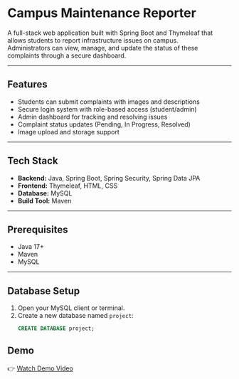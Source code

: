 # Campus Maintenance Reporter

A full-stack web application built with Spring Boot and Thymeleaf that allows students to report infrastructure issues on campus.  
Administrators can view, manage, and update the status of these complaints through a secure dashboard.

---

## Features

- Students can submit complaints with images and descriptions  
- Secure login system with role-based access (student/admin)  
- Admin dashboard for tracking and resolving issues  
- Complaint status updates (Pending, In Progress, Resolved)  
- Image upload and storage support  

---

## Tech Stack

- **Backend:** Java, Spring Boot, Spring Security, Spring Data JPA  
- **Frontend:** Thymeleaf, HTML, CSS  
- **Database:** MySQL  
- **Build Tool:** Maven  

---

## Prerequisites

- Java 17+  
- Maven  
- MySQL  

---

## Database Setup

1. Open your MySQL client or terminal.  
2. Create a new database named `project`:  
   ```sql
   CREATE DATABASE project;
   
## Demo

👉 [Watch Demo Video](https://drive.google.com/file/d/1ggo49WWY5WaXFf2QLDQyDZVTX7bwGr5q/view?usp=drive_link)
